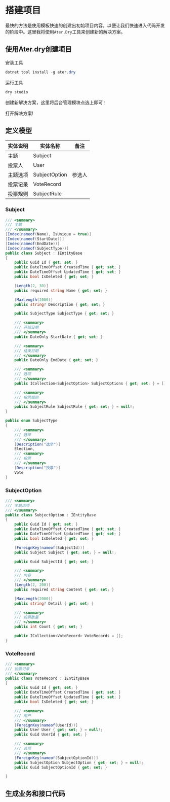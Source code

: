 # 搭建项目

最快的方法是使用模板快速的创建出初始项目内容，以便让我们快速进入代码开发的阶段中。这里我将使用`Ater.Dry`工具来创建新的解决方案。

## 使用Ater.dry创建项目

安装工具

```powershell
dotnet tool install -g ater.dry 
```

运行工具

```powershell
dry studio
```

创建新解决方案，这里将后台管理模块点选上即可！

打开解决方案!

## 定义模型

|实体说明  |实体名称  |备注  |
|---------|---------|---------|
|主题     |Subject         |         |
|投票人     |User         |         |
|主题选项     |SubjectOption         |   参选人      |
|投票记录     |VoteRecord         |         |
|投票规则     |SubjectRule         |         |

### Subject

```csharp
/// <summary>
/// 主题
/// </summary>
[Index(nameof(Name), IsUnique = true)]
[Index(nameof(StartDate))]
[Index(nameof(EndDate))]
[Index(nameof(SubjectType))]
public class Subject : IEntityBase
{
    public Guid Id { get; set; }
    public DateTimeOffset CreatedTime { get; set; }
    public DateTimeOffset UpdatedTime { get; set; }
    public bool IsDeleted { get; set; }

    [Length(2, 30)]
    public required string Name { get; set; }

    [MaxLength(2000)]
    public string? Description { get; set; }

    public SubjectType SubjectType { get; set; }

    /// <summary>
    /// 开始日期
    /// </summary>
    public DateOnly StartDate { get; set; }

    /// <summary>
    /// 结束日期
    /// </summary>
    public DateOnly EndDate { get; set; }

    /// <summary>
    /// 选项
    /// </summary>
    public ICollection<SubjectOption> SubjectOptions { get; set; } = [];

    /// <summary>
    /// 投票规则
    /// </summary>
    public SubjectRule SubjectRule { get; set; } = null!;
}

public enum SubjectType
{
    /// <summary>
    /// 选举
    /// </summary>
    [Description("选举")]
    Election,
    /// <summary>
    /// 投票
    /// </summary>
    [Description("投票")]
    Vote
}

```

### SubjectOption

```csharp
/// <summary>
/// 主题选项
/// </summary>
public class SubjectOption : IEntityBase
{
    public Guid Id { get; set; }
    public DateTimeOffset CreatedTime { get; set; }
    public DateTimeOffset UpdatedTime { get; set; }
    public bool IsDeleted { get; set; }

    [ForeignKey(nameof(SubjectId))]
    public Subject Subject { get; set; } = null!;

    public Guid SubjectId { get; set; }

    /// <summary>
    /// 内容
    /// </summary>
    [Length(2, 200)]
    public required string Content { get; set; }

    [MaxLength(2000)]
    public string? Detail { get; set; }

    /// <summary>
    /// 投票数量
    /// </summary>
    public int Count { get; set; }

    public ICollection<VoteRecord> VoteRecords = [];
}

```

### VoteRecord

```csharp
/// <summary>
/// 投票记录
/// </summary>
public class VoteRecord : IEntityBase
{
    public Guid Id { get; set; }
    public DateTimeOffset CreatedTime { get; set; }
    public DateTimeOffset UpdatedTime { get; set; }
    public bool IsDeleted { get; set; }

    /// <summary>
    /// 用户
    /// </summary>
    [ForeignKey(nameof(UserId))]
    public User User { get; set; } = null!;
    public Guid UserId { get; set; }

    /// <summary>
    /// 选项
    /// </summary>
    [ForeignKey(nameof(SubjectOptionId))]
    public SubjectOption SubjectOption { get; set; } = null!;
    public Guid SubjectOptionId { get; set; }

}

```

## 生成业务和接口代码
